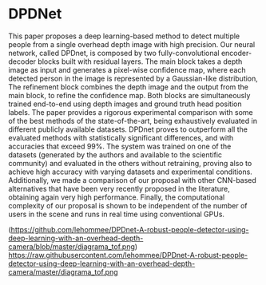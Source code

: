 # DPDNet
This paper proposes a deep learning-based method to detect multiple people from a single overhead depth image with high precision. Our neural network, called DPDnet, is composed by two fully-convolutional encoder-decoder blocks built with residual layers. The main block takes a depth image as input and generates a pixel-wise confidence map, where each detected person in the image is represented by a Gaussian-like distribution, The refinement block combines the depth image and the output from the main block, to refine the confidence map. Both blocks are simultaneously trained end-to-end using depth images and ground truth head position labels. The paper provides a rigorous experimental comparison with some of the best methods of the state-of-the-art, being exhaustively evaluated in different publicly available datasets. DPDnet proves to outperform all the evaluated methods with statistically significant differences, and with accuracies that exceed 99%. The system was trained on one of the datasets (generated by the authors and available to the scientific community) and evaluated in the others without retraining, proving also to achieve high accuracy with varying datasets and experimental conditions. Additionally, we made a comparison of our proposal with other CNN-based alternatives that have been very recently proposed in the literature, obtaining again very high performance. Finally, the computational complexity of our proposal is shown to be independent of the number of users in the scene and runs in real time using conventional GPUs.

(https://github.com/lehommee/DPDnet-A-robust-people-detector-using-deep-learning-with-an-overhead-depth-camera/blob/master/diagrama_tof.png)
https://raw.githubusercontent.com/lehommee/DPDnet-A-robust-people-detector-using-deep-learning-with-an-overhead-depth-camera/master/diagrama_tof.png
